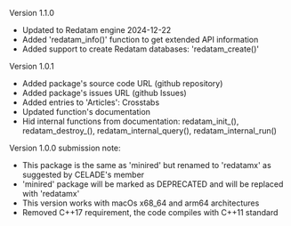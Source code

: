 Version 1.1.0

* Updated to Redatam engine 2024-12-22
* Added 'redatam_info()' function to get extended API information
* Added support to create Redatam databases: 'redatam_create()'

Version 1.0.1

* Added package's source code URL (github repository)
* Added package's issues  URL (github Issues)
* Added entries to 'Articles': Crosstabs
* Updated function's documentation
* Hid internal functions from documentation: redatam_init\_(), redatam_destroy\_(), redatam_internal_query(), redatam_internal_run()


Version 1.0.0 submission note:

* This package is the same as 'minired' but renamed to 'redatamx' as suggested by CELADE's member
* 'minired' package will be marked as DEPRECATED and will be replaced with 'redatamx'
* This version works with macOs x68_64 and arm64 architectures
* Removed C++17 requirement, the code compiles with C++11 standard


 
